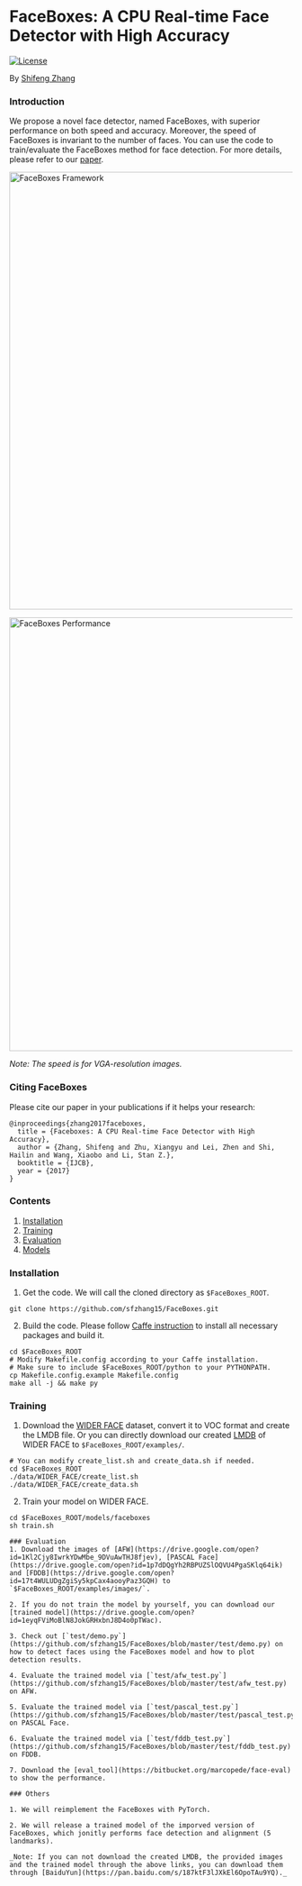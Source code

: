 # FaceBoxes: A CPU Real-time Face Detector with High Accuracy

[![License](https://img.shields.io/badge/license-BSD-blue.svg)](LICENSE)

By [Shifeng Zhang](http://www.cbsr.ia.ac.cn/users/sfzhang/)

### Introduction
We propose a novel face detector, named FaceBoxes, with superior performance on both speed and accuracy. Moreover, the speed of FaceBoxes is invariant to the number of faces. You can use the code to train/evaluate the FaceBoxes method for face detection. For more details, please refer to our [paper](https://arxiv.org/pdf/1708.05234.pdf).

<p align="left">
<img src="https://github.com/sfzhang15/FaceBoxes/blob/master/faceboxes_framework.jpg" alt="FaceBoxes Framework" width="777px">
</p>

<p align="left">
<img src="https://github.com/sfzhang15/FaceBoxes/blob/master/faceboxes_performance.jpg" alt="FaceBoxes Performance" width="770px">
</p>

_Note: The speed is for VGA-resolution images._

### Citing FaceBoxes

Please cite our paper in your publications if it helps your research:

    @inproceedings{zhang2017faceboxes,
      title = {Faceboxes: A CPU Real-time Face Detector with High Accuracy},
      author = {Zhang, Shifeng and Zhu, Xiangyu and Lei, Zhen and Shi, Hailin and Wang, Xiaobo and Li, Stan Z.},
      booktitle = {IJCB},
      year = {2017}
    }

### Contents
1. [Installation](#installation)
2. [Training](#training)
3. [Evaluation](#evaluation)
4. [Models](#models)

### Installation
1. Get the code. We will call the cloned directory as `$FaceBoxes_ROOT`.
  ```Shell
  git clone https://github.com/sfzhang15/FaceBoxes.git
  ```

2. Build the code. Please follow [Caffe instruction](http://caffe.berkeleyvision.org/installation.html) to install all necessary packages and build it.
  ```Shell
  cd $FaceBoxes_ROOT
  # Modify Makefile.config according to your Caffe installation.
  # Make sure to include $FaceBoxes_ROOT/python to your PYTHONPATH.
  cp Makefile.config.example Makefile.config
  make all -j && make py
  ```


### Training
1. Download the [WIDER FACE](http://mmlab.ie.cuhk.edu.hk/projects/WIDERFace/index.html) dataset, convert it to VOC format and create the LMDB file. Or you can directly download our created [LMDB](https://drive.google.com/open?id=15-G-wyql5d8f4YFxU-o6cE_-kx9H_3MT) of WIDER FACE to `$FaceBoxes_ROOT/examples/`.
  ```Shell
  # You can modify create_list.sh and create_data.sh if needed.
  cd $FaceBoxes_ROOT
  ./data/WIDER_FACE/create_list.sh
  ./data/WIDER_FACE/create_data.sh
  ```

2. Train your model on WIDER FACE.
  ```Shell
  cd $FaceBoxes_ROOT/models/faceboxes
  sh train.sh

### Evaluation
1. Download the images of [AFW](https://drive.google.com/open?id=1Kl2Cjy8IwrkYDwMbe_9DVuAwTHJ8fjev), [PASCAL Face](https://drive.google.com/open?id=1p7dDQgYh2RBPUZSlOQVU4PgaSKlq64ik) and [FDDB](https://drive.google.com/open?id=17t4WULUDgZgiSy5kpCax4aooyPaz3GQH) to `$FaceBoxes_ROOT/examples/images/`.

2. If you do not train the model by yourself, you can download our [trained model](https://drive.google.com/open?id=1eyqFViMoBlN8JokGRHxbnJ8D4o0pTWac).

3. Check out [`test/demo.py`](https://github.com/sfzhang15/FaceBoxes/blob/master/test/demo.py) on how to detect faces using the FaceBoxes model and how to plot detection results.

4. Evaluate the trained model via [`test/afw_test.py`](https://github.com/sfzhang15/FaceBoxes/blob/master/test/afw_test.py) on AFW.

5. Evaluate the trained model via [`test/pascal_test.py`](https://github.com/sfzhang15/FaceBoxes/blob/master/test/pascal_test.py) on PASCAL Face.

6. Evaluate the trained model via [`test/fddb_test.py`](https://github.com/sfzhang15/FaceBoxes/blob/master/test/fddb_test.py) on FDDB.

7. Download the [eval_tool](https://bitbucket.org/marcopede/face-eval) to show the performance.

### Others

1. We will reimplement the FaceBoxes with PyTorch.

2. We will release a trained model of the imporved version of FaceBoxes, which jonitly performs face detection and alignment (5 landmarks).

_Note: If you can not download the created LMDB, the provided images and the trained model through the above links, you can download them through [BaiduYun](https://pan.baidu.com/s/187ktF3lJXkEl6OpoTAu9YQ)._

